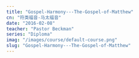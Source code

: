 ```yaml
---
title: "Gospel-Harmony---The-Gospel-of-Matthew"
cn: "符类福音-马太福音"
date: "2016-02-08"
teacher: "Pastor Beckman"
series: "Diploma"
imag: "/images/course/default-course.png"
slug: "Gospel-Harmony---The-Gospel-of-Matthew"
---
```

